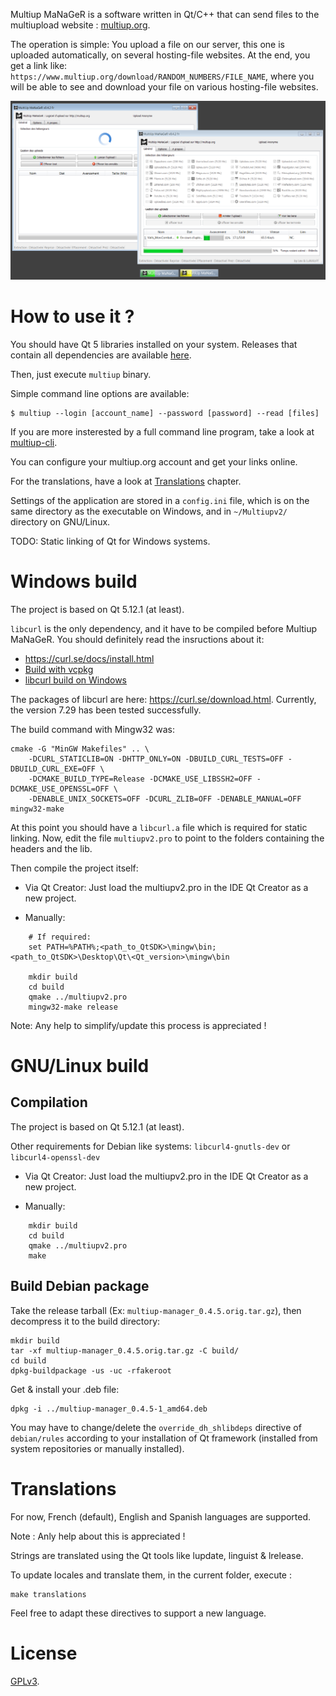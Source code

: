 Multiup MaNaGeR is a software written in Qt/C++ that can send files to the multiupload website : [multiup.org](https://multiup.org/).

The operation is simple: You upload a file on our server, this one is uploaded automatically,
on several hosting-file websites. At the end, you get a link like:
`https://www.multiup.org/download/RANDOM_NUMBERS/FILE_NAME`,
where you will be able to see and download your file on various hosting-file websites.

<img alt="screenshot" src="./doc/prez.png" width="800" />

# How to use it ?

You should have Qt 5 libraries installed on your system.
Releases that contain all dependencies are available [here](https://github.com/ysard/MultiupMaNaGeR/releases).

Then, just execute `multiup` binary.

Simple command line options are available:

    $ multiup --login [account_name] --password [password] --read [files]

If you are more insterested by a full command line program, take a look at
[multiup-cli](https://github.com/ysard/multiup-cli).

You can configure your multiup.org account and get your links online.

For the translations, have a look at
[Translations](https://github.com/ysard/MultiupMaNaGeR#translations) chapter.

Settings of the application are stored in a `config.ini` file, which is on the same
directory as the executable on Windows, and in `~/Multiupv2/` directory on GNU/Linux.

TODO: Static linking of Qt for Windows systems.


# Windows build

The project is based on Qt 5.12.1 (at least).

`libcurl` is the only dependency, and it have to be compiled before Multiup MaNaGeR.
You should definitely read the insructions about it:

- <https://curl.se/docs/install.html>
- [Build with vcpkg](https://github.com/curl/curl/blob/master/docs/INSTALL.md#building-using-vcpkg)
- [libcurl build on Windows](https://github.com/curl/curl/blob/master/docs/INSTALL.md#windows)

The packages of libcurl are here: https://curl.se/download.html.
Currently, the version 7.29 has been tested successfully.

The build command with Mingw32 was:

    cmake -G "MinGW Makefiles" .. \
        -DCURL_STATICLIB=ON -DHTTP_ONLY=ON -DBUILD_CURL_TESTS=OFF -DBUILD_CURL_EXE=OFF \
        -DCMAKE_BUILD_TYPE=Release -DCMAKE_USE_LIBSSH2=OFF -DCMAKE_USE_OPENSSL=OFF \
        -DENABLE_UNIX_SOCKETS=OFF -DCURL_ZLIB=OFF -DENABLE_MANUAL=OFF
    mingw32-make

At this point you should have a `libcurl.a` file which is required for static linking.
Now, edit the file `multiupv2.pro` to point to the folders containing the headers and the lib.


Then compile the project itself:

- Via Qt Creator:
Just load the multiupv2.pro in the IDE Qt Creator as a new project.

- Manually:

```
    # If required:
    set PATH=%PATH%;<path_to_QtSDK>\mingw\bin;<path_to_QtSDK>\Desktop\Qt\<Qt_version>\mingw\bin

    mkdir build
    cd build
    qmake ../multiupv2.pro
    mingw32-make release
```

Note: Any help to simplify/update this process is appreciated !

# GNU/Linux build

## Compilation

The project is based on Qt 5.12.1 (at least).

Other requirements for Debian like systems: `libcurl4-gnutls-dev` or `libcurl4-openssl-dev`

- Via Qt Creator:
Just load the multiupv2.pro in the IDE Qt Creator as a new project.

- Manually:

```
    mkdir build
    cd build
    qmake ../multiupv2.pro
    make
```

## Build Debian package

Take the release tarball (Ex: `multiup-manager_0.4.5.orig.tar.gz`),
then decompress it to the build directory:

    mkdir build
    tar -xf multiup-manager_0.4.5.orig.tar.gz -C build/
    cd build
    dpkg-buildpackage -us -uc -rfakeroot

Get & install your .deb file:

    dpkg -i ../multiup-manager_0.4.5-1_amd64.deb

You may have to change/delete the `override_dh_shlibdeps` directive of `debian/rules`
according to your installation of Qt framework (installed from system repositories
or manually installed).

# Translations

For now, French (default), English and Spanish languages are supported.

Note : Anly help about this is appreciated !

Strings are translated using the Qt tools like lupdate, linguist & lrelease.

To update locales and translate them, in the current folder, execute :

    make translations

Feel free to adapt these directives to support a new language.


# License

[GPLv3](./LICENSE).
